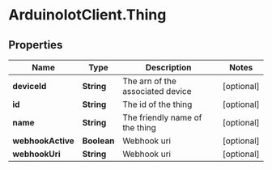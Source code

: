 # ArduinoIotClient.Thing

## Properties

Name | Type | Description | Notes
------------ | ------------- | ------------- | -------------
**deviceId** | **String** | The arn of the associated device | [optional] 
**id** | **String** | The id of the thing | [optional] 
**name** | **String** | The friendly name of the thing | [optional] 
**webhookActive** | **Boolean** | Webhook uri | [optional] 
**webhookUri** | **String** | Webhook uri | [optional] 


